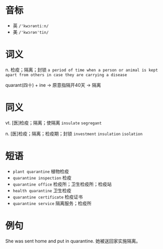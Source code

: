 # 音标

- 英 `/'kwɔrəntiːn/`
- 美 `/'kwɔrən'tin/`

# 词义

n. 检疫；隔离；封锁
`a period of time when a person or animal is kept apart from others in case they are carrying a disease`



quarant(四十) + ine → 原意指隔开40天 → 隔离

# 同义

vt. [医]检疫；隔离；使隔离
`insulate` `segregant`

n. [医]检疫；隔离；检疫期；封锁
`investment` `insulation` `isolation`

# 短语

- `plant quarantine` 植物检疫
- `quarantine inspection` 检疫
- `quarantine office` 检疫所；卫生检疫所；检疫站
- `health quarantine` 卫生检疫
- `quarantine certificate` 检疫证书
- `quarantine service` 隔离服务；检疫所

# 例句

She was sent home and put in quarantine.
她被送回家实施隔离。


